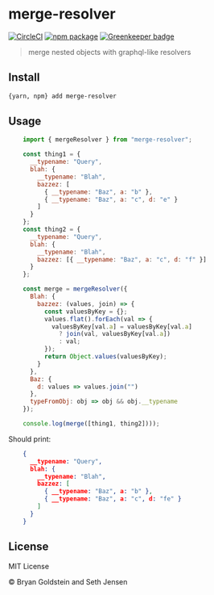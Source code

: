 # merge-resolver

[![CircleCI][build-badge]][build]
[![npm package][npm-badge]][npm]
[![Greenkeeper badge][greenkeeper-badge]][greenkeeper]

> merge nested objects with graphql-like resolvers

## Install

```bash
{yarn, npm} add merge-resolver
```

## Usage

```js
    import { mergeResolver } from "merge-resolver";

    const thing1 = {
      __typename: "Query",
      blah: {
        __typename: "Blah",
        bazzez: [
          { __typename: "Baz", a: "b" },
          { __typename: "Baz", a: "c", d: "e" }
        ]
      }
    };
    const thing2 = {
      __typename: "Query",
      blah: {
        __typename: "Blah",
        bazzez: [{ __typename: "Baz", a: "c", d: "f" }]
      }
    };

    const merge = mergeResolver({
      Blah: {
        bazzez: (values, join) => {
          const valuesByKey = {};
          values.flat().forEach(val => {
            valuesByKey[val.a] = valuesByKey[val.a]
              ? join(val, valuesByKey[val.a])
              : val;
          });
          return Object.values(valuesByKey);
        }
      },
      Baz: {
        d: values => values.join("")
      },
      typeFromObj: obj => obj && obj.__typename
    });

    console.log(merge([thing1, thing2])));
```

Should print:

```json
    {
      __typename: "Query",
      blah: {
        __typename: "Blah",
        bazzez: [
          { __typename: "Baz", a: "b" },
          { __typename: "Baz", a: "c", d: "fe" }
        ]
      }
    }
```

## License

MIT License

© Bryan Goldstein and Seth Jensen

[build-badge]: https://circleci.com/gh/brysgo/merge-resolver.svg?style=shield
[build]: https://circleci.com/gh/brysgo/merge-resolver

[npm-badge]: https://img.shields.io/npm/v/merge-resolver.png?style=flat-square
[npm]: https://www.npmjs.org/package/merge-resolver


[greenkeeper-badge]: https://badges.greenkeeper.io/brysgo/merge-resolver.svg
[greenkeeper]: https://greenkeeper.io/
